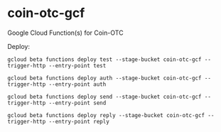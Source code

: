 # coin-otc-gcf
Google Cloud Function(s) for Coin-OTC

Deploy:

`gcloud beta functions deploy test --stage-bucket coin-otc-gcf --trigger-http --entry-point test`

`gcloud beta functions deploy auth --stage-bucket coin-otc-gcf --trigger-http --entry-point auth`

`gcloud beta functions deploy send --stage-bucket coin-otc-gcf --trigger-http --entry-point send`

`gcloud beta functions deploy reply --stage-bucket coin-otc-gcf --trigger-http --entry-point reply`